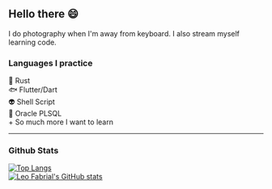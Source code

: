 ## Hello there :smile:

I do photography when I'm away from keyboard. I also stream myself learning code.

### Languages I practice
🦀 Rust\
🐟 Flutter/Dart\
👽 Shell Script\
🐙 Oracle PLSQL\
\+ So much more I want to learn

<!-- [![Rust Study](https://github-readme-stats.vercel.app/api/pin/?username=leofabrial&repo=rust_study&theme=dracula)](https://github.com/leofabrial/rust_study)\ -->
---

### Github Stats
[![Top Langs](https://github-readme-stats.vercel.app/api/top-langs/?username=leofabrial&theme=dracula)](https://github.com/leofabrial)        
[![Leo Fabrial's GitHub stats](https://github-readme-stats.vercel.app/api?username=leofabrial&show_icons=true&theme=dracula)](https://github.com/leofabrial) 